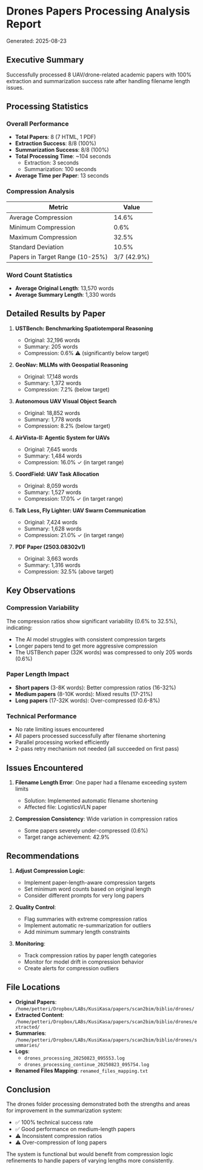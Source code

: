 # Drones Papers Processing Analysis Report

Generated: 2025-08-23

## Executive Summary

Successfully processed 8 UAV/drone-related academic papers with 100% extraction and summarization success rate after handling filename length issues.

## Processing Statistics

### Overall Performance
- **Total Papers**: 8 (7 HTML, 1 PDF)
- **Extraction Success**: 8/8 (100%)
- **Summarization Success**: 8/8 (100%)
- **Total Processing Time**: ~104 seconds
  - Extraction: 3 seconds
  - Summarization: 100 seconds
- **Average Time per Paper**: 13 seconds

### Compression Analysis

| Metric | Value |
|--------|-------|
| Average Compression | 14.6% |
| Minimum Compression | 0.6% |
| Maximum Compression | 32.5% |
| Standard Deviation | 10.5% |
| Papers in Target Range (10-25%) | 3/7 (42.9%) |

### Word Count Statistics
- **Average Original Length**: 13,570 words
- **Average Summary Length**: 1,330 words

## Detailed Results by Paper

1. **USTBench: Benchmarking Spatiotemporal Reasoning**
   - Original: 32,196 words
   - Summary: 205 words
   - Compression: 0.6% ⚠️ (significantly below target)

2. **GeoNav: MLLMs with Geospatial Reasoning**
   - Original: 17,148 words
   - Summary: 1,372 words
   - Compression: 7.2% (below target)

3. **Autonomous UAV Visual Object Search**
   - Original: 18,852 words
   - Summary: 1,778 words
   - Compression: 8.2% (below target)

4. **AirVista-II: Agentic System for UAVs**
   - Original: 7,645 words
   - Summary: 1,484 words
   - Compression: 16.0% ✓ (in target range)

5. **CoordField: UAV Task Allocation**
   - Original: 8,059 words
   - Summary: 1,527 words
   - Compression: 17.0% ✓ (in target range)

6. **Talk Less, Fly Lighter: UAV Swarm Communication**
   - Original: 7,424 words
   - Summary: 1,628 words
   - Compression: 21.0% ✓ (in target range)

7. **PDF Paper (2503.08302v1)**
   - Original: 3,663 words
   - Summary: 1,316 words
   - Compression: 32.5% (above target)

## Key Observations

### Compression Variability
The compression ratios show significant variability (0.6% to 32.5%), indicating:
- The AI model struggles with consistent compression targets
- Longer papers tend to get more aggressive compression
- The USTBench paper (32K words) was compressed to only 205 words (0.6%)

### Paper Length Impact
- **Short papers** (3-8K words): Better compression ratios (16-32%)
- **Medium papers** (8-10K words): Mixed results (17-21%)
- **Long papers** (17-32K words): Over-compressed (0.6-8%)

### Technical Performance
- No rate limiting issues encountered
- All papers processed successfully after filename shortening
- Parallel processing worked efficiently
- 2-pass retry mechanism not needed (all succeeded on first pass)

## Issues Encountered

1. **Filename Length Error**: One paper had a filename exceeding system limits
   - Solution: Implemented automatic filename shortening
   - Affected file: LogisticsVLN paper

2. **Compression Consistency**: Wide variation in compression ratios
   - Some papers severely under-compressed (0.6%)
   - Target range achievement: 42.9%

## Recommendations

1. **Adjust Compression Logic**:
   - Implement paper-length-aware compression targets
   - Set minimum word counts based on original length
   - Consider different prompts for very long papers

2. **Quality Control**:
   - Flag summaries with extreme compression ratios
   - Implement automatic re-summarization for outliers
   - Add minimum summary length constraints

3. **Monitoring**:
   - Track compression ratios by paper length categories
   - Monitor for model drift in compression behavior
   - Create alerts for compression outliers

## File Locations

- **Original Papers**: `/home/petteri/Dropbox/LABs/KusiKasa/papers/scan2bim/biblio/drones/`
- **Extracted Content**: `/home/petteri/Dropbox/LABs/KusiKasa/papers/scan2bim/biblio/drones/extracted/`
- **Summaries**: `/home/petteri/Dropbox/LABs/KusiKasa/papers/scan2bim/biblio/drones/summaries/`
- **Logs**:
  - `drones_processing_20250823_095553.log`
  - `drones_processing_continue_20250823_095754.log`
- **Renamed Files Mapping**: `renamed_files_mapping.txt`

## Conclusion

The drones folder processing demonstrated both the strengths and areas for improvement in the summarization system:
- ✅ 100% technical success rate
- ✅ Good performance on medium-length papers
- ⚠️ Inconsistent compression ratios
- ⚠️ Over-compression of long papers

The system is functional but would benefit from compression logic refinements to handle papers of varying lengths more consistently.
